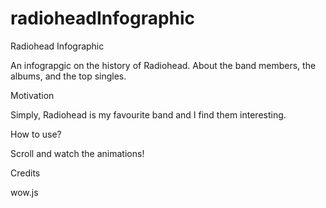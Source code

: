 # radioheadInfographic

Radiohead Infographic

An infograpgic on the history of Radiohead. About the band members, the albums, and the top singles.

Motivation

Simply, Radiohead is my favourite band and I find them interesting.

How to use?

Scroll and watch the animations!

Credits

wow.js
